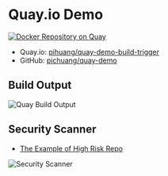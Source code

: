 # Quay.io Demo

[![Docker Repository on Quay](https://quay.io/repository/pihuang/quay-demo-build-trggier/status "Docker Repository on Quay")](https://quay.io/repository/pihuang/quay-demo-build-trggier)

- Quay.io: [pihuang/quay-demo-build-trigger](https://quay.io/repository/pihuang/quay-demo-build-trigger)
- GitHub: [pichuang/quay-demo](https://github.com/pichuang/quay-demo)

## Build Output

![Quay Build Output](https://raw.github.com/pichuang/quay-demo/master/imgs/build_output.png)

## Security Scanner
- [The Example of High Risk Repo](https://quay.io/repository/dsslimshaddy/virus-total?tab=info)

![Security Scanner](https://raw.github.com/pichuang/quay-demo/master/imgs/security_scanner.png)


